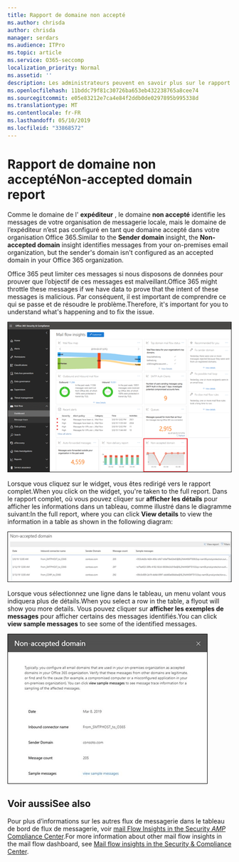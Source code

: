 ```yaml
---
title: Rapport de domaine non accepté
ms.author: chrisda
author: chrisda
manager: serdars
ms.audience: ITPro
ms.topic: article
ms.service: O365-seccomp
localization_priority: Normal
ms.assetid: ''
description: Les administrateurs peuvent en savoir plus sur le rapport de domaine non accepté dans le tableau de bord de flux de messagerie dans le centre de sécurité & Compliance Center.
ms.openlocfilehash: 11bddc79f81c30726ba653eb432238765a8cee74
ms.sourcegitcommit: e05e83212e7ca4e84f2ddb0de0297895b995338d
ms.translationtype: MT
ms.contentlocale: fr-FR
ms.lasthandoff: 05/10/2019
ms.locfileid: "33868572"
---
```

# <a name="non-accepted-domain-report"></a><span data-ttu-id="de3bb-103">Rapport de domaine non accepté</span><span class="sxs-lookup"><span data-stu-id="de3bb-103">Non-accepted domain report</span></span>

<span data-ttu-id="de3bb-104">Comme le domaine de l' **expéditeur** , le domaine **non accepté** identifie les messages de votre organisation de messagerie locale, mais le domaine de l’expéditeur n’est pas configuré en tant que domaine accepté dans votre organisation Office 365.</span><span class="sxs-lookup"><span data-stu-id="de3bb-104">Similar to the **Sender domain** insight, the **Non-accepted domain** insight identifies messages from your on-premises email organization, but the sender's domain isn't configured as an accepted domain in your Office 365 organization.</span></span>

<span data-ttu-id="de3bb-105">Office 365 peut limiter ces messages si nous disposons de données pour prouver que l’objectif de ces messages est malveillant.</span><span class="sxs-lookup"><span data-stu-id="de3bb-105">Office 365 might throttle these messages if we have data to prove that the intent of these messages is malicious.</span></span> <span data-ttu-id="de3bb-106">Par conséquent, il est important de comprendre ce qui se passe et de résoudre le problème.</span><span class="sxs-lookup"><span data-stu-id="de3bb-106">Therefore, it's important for you to understand what's happening and to fix the issue.</span></span>

![Rapport de domaine non accepté dans le tableau de bord de flux de messagerie dans le centre de sécurité & Compliance Center](media/non-accepted-domain-report-selected.png)

<span data-ttu-id="de3bb-108">Lorsque vous cliquez sur le widget, vous êtes redirigé vers le rapport complet.</span><span class="sxs-lookup"><span data-stu-id="de3bb-108">When you click on the widget, you're taken to the full report.</span></span> <span data-ttu-id="de3bb-109">Dans le rapport complet, où vous pouvez cliquer sur **afficher les détails** pour afficher les informations dans un tableau, comme illustré dans le diagramme suivant:</span><span class="sxs-lookup"><span data-stu-id="de3bb-109">In the full report, where you can click **View details** to view the information in a table as shown in the following diagram:</span></span>

![Afficher la table des détails dans le rapport de domaine non accepté](media/non-accepted-domain-report-view-details.png)

<span data-ttu-id="de3bb-111">Lorsque vous sélectionnez une ligne dans le tableau, un menu volant vous indiquera plus de détails.</span><span class="sxs-lookup"><span data-stu-id="de3bb-111">When you select a row in the table, a flyout will show you more details.</span></span> <span data-ttu-id="de3bb-112">Vous pouvez cliquer sur **afficher les exemples de messages** pour afficher certains des messages identifiés.</span><span class="sxs-lookup"><span data-stu-id="de3bb-112">You can click **view sample messages** to see some of the identified messages.</span></span>

![Sélectionner une ligne dans le tableau des détails dans le rapport de domaine non accepté](media/non-accepted-domain-report-select-row-in-table.png)

## <a name="see-also"></a><span data-ttu-id="de3bb-114">Voir aussi</span><span class="sxs-lookup"><span data-stu-id="de3bb-114">See also</span></span>

<span data-ttu-id="de3bb-115">Pour plus d’informations sur les autres flux de messagerie dans le tableau de bord de flux de messagerie, voir [mail Flow Insights in the Security _AMP_ Compliance Center](mail-flow-insights-v2.md).</span><span class="sxs-lookup"><span data-stu-id="de3bb-115">For more information about other mail flow insights in the mail flow dashboard, see [Mail flow insights in the Security & Compliance Center](mail-flow-insights-v2.md).</span></span>
